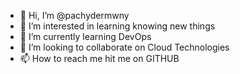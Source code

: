 - 👋 Hi, I’m @pachydermwny
- 👀 I’m interested in learning knowing new things
- 🌱 I’m currently learning DevOps
- 💞️ I’m looking to collaborate on Cloud Technologies
- 📫 How to reach me hit me on GITHUB

<!---
pachydermwny/pachydermwny is a ✨ special ✨ repository because its `README.md` (this file) appears on your GitHub profile.
You can click the Preview link to take a look at your changes.
--->
